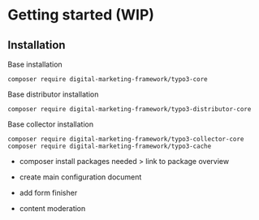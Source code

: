 
# Getting started (WIP)

## Installation

Base installation

`composer require digital-marketing-framework/typo3-core`

Base distributor installation

`composer require digital-marketing-framework/typo3-distributor-core`

Base collector installation

`composer require digital-marketing-framework/typo3-collector-core`
`composer require digital-marketing-framework/typo3-cache`



* composer install packages needed > link to package overview

* create main configuration document

* add form finisher

* content moderation
